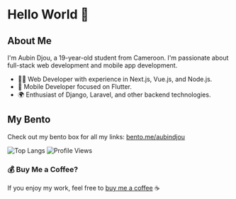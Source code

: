 # Hello World 👋

## About Me
I'm Aubin Djou, a 19-year-old student from Cameroon. I'm passionate about full-stack web development and mobile app development.

- 👨‍💻 Web Developer with experience in Next.js, Vue.js, and Node.js.
- 📱 Mobile Developer focused on Flutter.
- 🌍 Enthusiast of Django, Laravel, and other backend technologies.

## My Bento
Check out my bento box for all my links: [bento.me/aubindjou](https://bento.me/aubindjou)

![Top Langs](https://github-readme-stats.vercel.app/api/top-langs/?username=acelest&layout=compact)
![Profile Views](https://komarev.com/ghpvc/?username=acelest&color=red)

### 💰 Buy Me a Coffee?
If you enjoy my work, feel free to [buy me a coffee](https://buymeacoffee.com/acelestcode) ☕
